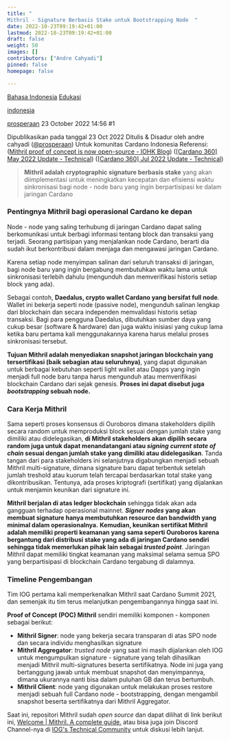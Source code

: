 ```yaml
---
title: "
Mithril - Signature Berbasis Stake untuk Bootstrapping Node  "
date: 2022-10-23T09:19:42+01:00
lastmod: 2022-10-23T09:19:42+01:00
draft: false
weight: 50
images: []
contributors: ["Andre Cahyadi"]
pinned: false
homepage: false

---
```


[Bahasa Indonesia](https://forum.cardano.org/c/bahasa-indonesia/179) [Edukasi](https://forum.cardano.org/c/bahasa-indonesia/edukasi/182)

[indonesia](https://forum.cardano.org/tag/indonesia)

[prosperaan](https://forum.cardano.org/u/prosperaan) 23 October 2022 14:56 #1

Dipublikasikan pada tanggal 23 Oct 2022
Ditulis & Disadur oleh andre cahyadi ([@prosperaan](/u/prosperaan))
Untuk komunitas Cardano Indonesia
Referensi:
([Mithril proof of concept is now open-source - IOHK Blog](https://iohk.io/en/blog/posts/2022/08/29/mithril-proof-of-concept-is-now-open-source/))
([\[Cardano 360\] May 2022 Update - Technical](https://forum.cardano.org/t/cardano-360-may-2022-update-technical/102338))
([\[Cardano 360\] Jul 2022 Update - Technical](https://forum.cardano.org/t/cardano-360-jul-2022-update-technical/105489))

> **Mithril adalah cryptographic signature berbasis stake** yang akan diimplementasi untuk meningkatkan kecepatan dan efisiensi waktu sinkronisasi bagi node - node baru yang ingin berpartisipasi ke dalam jaringan Cardano

### [](#pentingnya-mithril-bagi-operasional-cardano-ke-depan-1)Pentingnya Mithril bagi operasional Cardano ke depan

Node - node yang saling terhubung di jaringan Cardano dapat saling berkomunikasi untuk berbagi informasi tentang block dan transaksi yang terjadi. Seorang partisipan yang menjalankan node Cardano, berarti dia sudah ikut berkontribusi dalam menjaga dan mengawasi jaringan Cardano.

Karena setiap node menyimpan salinan dari seluruh transaksi di jaringan, bagi node baru yang ingin bergabung membutuhkan waktu lama untuk sinkronisasi terlebih dahulu (mengunduh dan memverifikasi historis setiap block yang ada).

Sebagai contoh, **Daedalus, crypto wallet Cardano yang bersifat full node**. Wallet ini bekerja seperti node (passive node), mengunduh salinan lengkap dari blockchain dan secara independen memvalidasi historis setiap transaksi. Bagi para pengguna Daedalus, dibutuhkan sumber daya yang cukup besar (software & hardware) dan juga waktu inisiasi yang cukup lama ketika baru pertama kali menggunakannya karena harus melalui proses sinkronisasi tersebut.

**Tujuan Mithril adalah menyediakan snapshot jaringan blockchain yang tersertifikasi (baik sebagian atau seluruhnya)**, yang dapat digunakan untuk berbagai kebutuhan seperti light wallet atau Dapps yang ingin menjadi full node baru tanpa harus mengunduh atau memverifikasi blockchain Cardano dari sejak genesis. **Proses ini dapat disebut juga _bootstrapping_ sebuah node.**

### [](#cara-kerja-mithril-2)Cara Kerja Mithril

Sama seperti proses konsensus di Ouroboros dimana stakeholders dipilih secara random untuk memproduksi block sesuai dengan jumlah stake yang dimiliki atau didelegasikan, **di Mithril stakeholders akan dipilih secara random juga untuk dapat menandatangani atau _signing current state of chain_ sesuai dengan jumlah stake yang dimiliki atau didelegasikan**. Tanda tangan dari para stakeholders ini selanjutnya digabungkan menjadi sebuah Mithril multi-signature, dimana signature baru dapat terbentuk setelah jumlah treshold atau kuorum telah tercapai berdasarkan total stake yang dikontribusikan. Tentunya, ada proses kriptografi (sertifikat) yang dijalankan untuk menjamin keunikan dari signature ini.

**Mithril berjalan di atas ledger blockchain** sehingga tidak akan ada gangguan terhadap operasional mainnet. **_Signer nodes_ yang akan membuat signature hanya membutuhkan resource dan bandwidth yang minimal dalam operasionalnya.** **Kemudian, keunikan sertifikat Mithril adalah memiliki properti keamanan yang sama seperti Ouroboros karena bergantung dari distribusi stake yang ada di jaringan Cardano sendiri sehingga tidak memerlukan pihak lain sebagai _trusted point_**. Jaringan Mithril dapat memiliki tingkat keamanan yang maksimal selama semua SPO yang berpartisipasi di blockchain Cardano tergabung di dalamnya.

### [](#timeline-pengembangan-3)Timeline Pengembangan

Tim IOG pertama kali memperkenalkan Mithril saat Cardano Summit 2021, dan semenjak itu tim terus melanjutkan pengembangannya hingga saat ini.

**Proof of Concept (POC) Mithril** sendiri memiliki komponen - komponen sebagai berikut:

- **Mithril Signer**: node yang bekerja secara transparan di atas SPO node dan secara individu menghasilkan signature
- **Mithril Aggregator**: _trusted node_ yang saat ini masih dijalankan oleh IOG untuk mengumpulkan signature - signature yang telah dihasilkan menjadi Mithril multi-signatures beserta sertifikatnya. Node ini juga yang bertanggung jawab untuk membuat snapshot dan menyimpannya, dimana ukurannya nanti bisa dalam puluhan GB dan terus bertumbuh.
- **Mithril Client**: node yang digunakan untuk melakukan proses restore menjadi sebuah full Cardano node - bootstrapping, dengan mengambil snapshot beserta sertifikatnya dari Mithril Aggregator.

Saat ini, repositori Mithril sudah _open source_ dan dapat dilihat di link berikut ini, [Welcome | Mithril. A complete guide.](https://mithril.network/doc/) atau bisa juga join Discord Channel-nya di [IOG's Technical Community](https://discord.com/invite/WmSVtQ5PjZ) untuk diskusi lebih lanjut.
